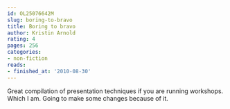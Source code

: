 ```yaml
---
id: OL25076642M
slug: boring-to-bravo
title: Boring to bravo
author: Kristin Arnold
rating: 4
pages: 256
categories:
- non-fiction
reads:
- finished_at: '2010-08-30'
---
```

Great compilation of presentation techniques if you are running workshops. Which I am. Going to make some changes because of it.
